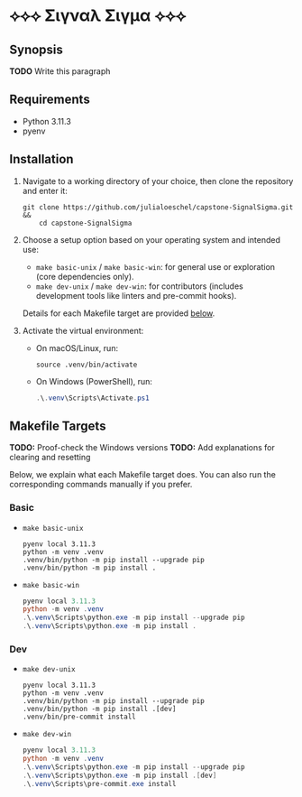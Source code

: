 # ⟡⟡⟡ Σιγναλ Σιγμα ⟡⟡⟡

## Synopsis

**TODO** Write this paragraph

## Requirements

- Python 3.11.3
- pyenv

## Installation

1. Navigate to a working directory of your choice, then clone the repository and enter it:

   ``` shell
   git clone https://github.com/julialoeschel/capstone-SignalSigma.git &&
       cd capstone-SignalSigma
   ```

2. Choose a setup option based on your operating system and intended use:

   - `make basic-unix` / `make basic-win`: for general use or exploration (core dependencies only).
   - `make dev-unix` / `make dev-win`: for contributors (includes development tools like linters and pre-commit hooks).

   Details for each Makefile target are provided [below](#makefile-targets).

3. Activate the virtual environment:

   - On macOS/Linux, run:

     ```shell
     source .venv/bin/activate
     ```

   - On Windows (PowerShell), run:

     ``` powershell
     .\.venv\Scripts\Activate.ps1
     ```

## Makefile Targets

**TODO:** Proof-check the Windows versions
**TODO:** Add explanations for clearing and resetting

Below, we explain what each Makefile target does. You can also run the corresponding commands manually if you prefer.

### Basic

- `make basic-unix`

  ```shell
  pyenv local 3.11.3
  python -m venv .venv
  .venv/bin/python -m pip install --upgrade pip
  .venv/bin/python -m pip install .
  ```

- `make basic-win`

  ``` powershell
  pyenv local 3.11.3
  python -m venv .venv
  .\.venv\Scripts\python.exe -m pip install --upgrade pip
  .\.venv\Scripts\python.exe -m pip install .
  ```

### Dev

- `make dev-unix`

  ``` shell
  pyenv local 3.11.3
  python -m venv .venv
  .venv/bin/python -m pip install --upgrade pip
  .venv/bin/python -m pip install .[dev]
  .venv/bin/pre-commit install
  ```

- `make dev-win`

  ``` powershell
  pyenv local 3.11.3
  python -m venv .venv
  .\.venv\Scripts\python.exe -m pip install --upgrade pip
  .\.venv\Scripts\python.exe -m pip install .[dev]
  .\.venv\Scripts\pre-commit.exe install
  ```
